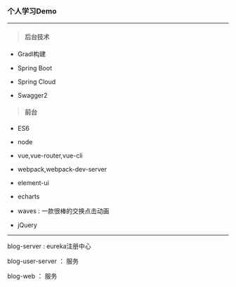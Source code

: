 ###  个人学习Demo

---

> ####  后台技术

* Gradl构建

* Spring Boot

* Spring Cloud 

* Swagger2

> ####   前台

* ES6

* node

* vue,vue-router,vue-cli

* webpack,webpack-dev-server

* element-ui

* echarts

* waves : 一款很棒的交换点击动画

* jQuery

---

blog-server : eureka注册中心

blog-user-server ： 服务

blog-web ： 服务

